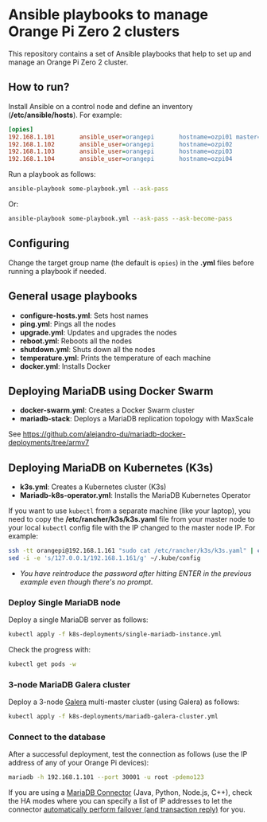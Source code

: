 # Ansible playbooks to manage Orange Pi Zero 2 clusters

This repository contains a set of Ansible playbooks that help to set up and manage an Orange Pi Zero 2 cluster.

## How to run?

Install Ansible on a control node and define an inventory (**/etc/ansible/hosts**). For example:

```cfg
[opies]
192.168.1.101		ansible_user=orangepi		hostname=ozpi01	master=true
192.168.1.102		ansible_user=orangepi		hostname=ozpi02
192.168.1.103		ansible_user=orangepi		hostname=ozpi03
192.168.1.104		ansible_user=orangepi		hostname=ozpi04
```

Run a playbook as follows:

```sh
ansible-playbook some-playbook.yml --ask-pass
```

Or:

```sh
ansible-playbook some-playbook.yml --ask-pass --ask-become-pass
```

## Configuring

Change the target group name (the default is `opies`) in the **.yml** files before running a playbook if needed.

## General usage playbooks

* **configure-hosts.yml**: Sets host names
* **ping.yml**: Pings all the nodes
* **upgrade.yml**: Updates and upgrades the nodes
* **reboot.yml**: Reboots all the nodes
* **shutdown.yml**: Shuts down all the nodes
* **temperature.yml**: Prints the temperature of each machine
* **docker.yml**: Installs Docker

## Deploying MariaDB using Docker Swarm

* **docker-swarm.yml**: Creates a Docker Swarm cluster
* **mariadb-stack**: Deploys a MariaDB replication topology with MaxScale

See https://github.com/alejandro-du/mariadb-docker-deployments/tree/armv7

## Deploying MariaDB on Kubernetes (K3s)

* **k3s.yml**: Creates a Kubernetes cluster (K3s)
* **Mariadb-k8s-operator.yml**: Installs the MariaDB Kubernetes Operator

If you want to use `kubectl` from a separate machine (like your laptop), you need to copy the **/etc/rancher/k3s/k3s.yaml** file from your master node to your local `kubectl` config file with the IP changed to the master node IP. For example:

```sh
ssh -tt orangepi@192.168.1.161 "sudo cat /etc/rancher/k3s/k3s.yaml" | cat > ~/.kube/config
sed -i -e 's/127.0.0.1/192.168.1.161/g' ~/.kube/config
```

* _You have reintroduce the password after hitting ENTER in the previous example even though there's no prompt._

### Deploy Single MariaDB node

Deploy a single MariaDB server as follows:

```sh
kubectl apply -f k8s-deployments/single-mariadb-instance.yml
```

Check the progress with:

```sh
kubectl get pods -w
```

### 3-node MariaDB Galera cluster

Deploy a 3-node [Galera](https://mariadb.com/kb/en/galera-cluster/) multi-master cluster (using Galera) as follows:

```sh
kubectl apply -f k8s-deployments/mariadb-galera-cluster.yml
```

### Connect to the database

After a successful deployment, test the connection as follows (use the IP address of any of your Orange Pi devices):

```sh
mariadb -h 192.168.1.101 --port 30001 -u root -pdemo123
````

If you are using a [MariaDB Connector](https://mariadb.com/kb/en/connectors/) (Java, Python, Node.js, C++), check the HA modes where you can specify a list of IP addresses to let the connector [automatically perform failover (and transaction reply)](https://www.youtube.com/watch?v=y8eLffT9-8Q) for you.
